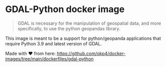# GDAL-Python docker image

> GDAL is necessary for the manipulation of geospatial data, and more specifically, to use the python geopandas library.

This image is meant to be a support for python/geopanda applications that require Python 3.9 and latest version of GDAL.

Made with ❤️ from here: <https://github.com/okp4/docker-images/tree/main/dockerfiles/gdal-python>
